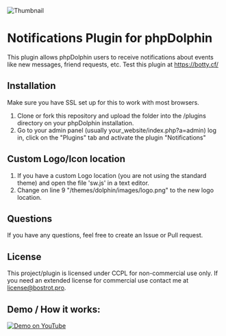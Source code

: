 ![Thumbnail](https://i.imgur.com/oLvW955.png)

# Notifications Plugin for phpDolphin
This plugin allows phpDolphin users to receive notifications about events like new messages, friend requests, etc.
Test this plugin at https://botty.cf/

## Installation
Make sure you have SSL set up for this to work with most browsers.

1. Clone or fork this repository and upload the folder into the /plugins directory
on your phpDolphin installation. 
2. Go to your admin panel 
(usually your_website/index.php?a=admin) log in, click on the "Plugins" tab
and activate the plugin "Notifications"

## Custom Logo/Icon location
1. If you have a custom Logo location (you are not using the standard theme) and open
the file 'sw.js' in a text editor.
2. Change on line 9 "/themes/dolphin/images/logo.png" to the new logo location.

## Questions
If you have any questions, feel free to create an Issue or Pull request.

## License
This project/plugin is licensed under CCPL for non-commercial use only. If you need
an extended license for commercial use contact me at license@bostrot.pro.

## Demo / How it works:
[![Demo on YouTube](http://img.youtube.com/vi/heIQIQUhaVs/0.jpg)](http://www.youtube.com/watch?v=heIQIQUhaVs "Demo on YouTube")
